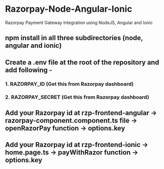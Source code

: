 # Razorpay-Node-Angular-Ionic
Razorpay Payment Gateway Integration using NodeJS, Angular and Ionic

## npm install in all three subdirectories (node, angular and ionic)

## Create a .env file at the root of the repository and add following - 
### 1. RAZORPAY_ID (Get this from Razorpay dashboard)
### 2. RAZORPAY_SECRET (Get this from Razorpay dashboard)

## Add your Razorpay id at rzp-frontend-angular -> razorpay-component.component.ts file -> openRazorPay function -> options.key
## Add your Razorpay id at rzp-frontend-ionic -> home.page.ts -> payWithRazor function -> options.key